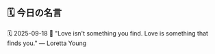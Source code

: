 ## 🗓️ 今日の名言

<!--START_SECTION:quote-->
🗓️ 2025-09-18
💬 "Love isn't something you find. Love is something that finds you." — Loretta Young
<!--END_SECTION:quote-->
